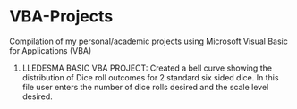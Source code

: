 # VBA-Projects
Compilation of my personal/academic projects using  Microsoft Visual Basic for Applications (VBA)
1. LLEDESMA BASIC VBA PROJECT: Created a bell curve showing the distribution of Dice roll outcomes for 2 standard six sided dice. In this file user enters the number of dice rolls desired and the scale level desired.
